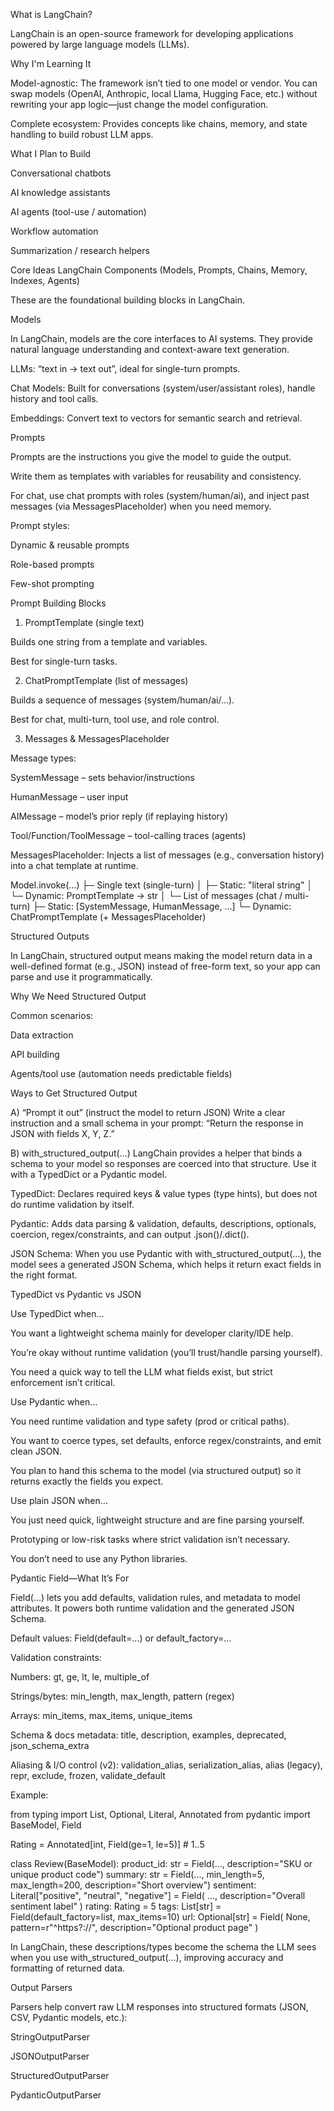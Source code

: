 What is LangChain?

LangChain is an open-source framework for developing applications powered by large language models (LLMs).

Why I'm Learning It

Model-agnostic: The framework isn’t tied to one model or vendor. You can swap models (OpenAI, Anthropic, local Llama, Hugging Face, etc.) without rewriting your app logic—just change the model configuration.

Complete ecosystem: Provides concepts like chains, memory, and state handling to build robust LLM apps.

What I Plan to Build

Conversational chatbots

AI knowledge assistants

AI agents (tool-use / automation)

Workflow automation

Summarization / research helpers

Core Ideas
LangChain Components (Models, Prompts, Chains, Memory, Indexes, Agents)

These are the foundational building blocks in LangChain.

Models

In LangChain, models are the core interfaces to AI systems. They provide natural language understanding and context-aware text generation.

LLMs: “text in → text out”, ideal for single-turn prompts.

Chat Models: Built for conversations (system/user/assistant roles), handle history and tool calls.

Embeddings: Convert text to vectors for semantic search and retrieval.

Prompts

Prompts are the instructions you give the model to guide the output.

Write them as templates with variables for reusability and consistency.

For chat, use chat prompts with roles (system/human/ai), and inject past messages (via MessagesPlaceholder) when you need memory.

Prompt styles:

Dynamic & reusable prompts

Role-based prompts

Few-shot prompting

Prompt Building Blocks

1) PromptTemplate (single text)

Builds one string from a template and variables.

Best for single-turn tasks.

2) ChatPromptTemplate (list of messages)

Builds a sequence of messages (system/human/ai/…).

Best for chat, multi-turn, tool use, and role control.

3) Messages & MessagesPlaceholder

Message types:

SystemMessage – sets behavior/instructions

HumanMessage – user input

AIMessage – model’s prior reply (if replaying history)

Tool/Function/ToolMessage – tool-calling traces (agents)

MessagesPlaceholder: Injects a list of messages (e.g., conversation history) into a chat template at runtime.

Model.invoke(...)
├─ Single text (single-turn)
│  ├─ Static: "literal string"
│  └─ Dynamic: PromptTemplate → str
│
└─ List of messages (chat / multi-turn)
   ├─ Static: [SystemMessage, HumanMessage, ...]
   └─ Dynamic: ChatPromptTemplate (+ MessagesPlaceholder)

Structured Outputs

In LangChain, structured output means making the model return data in a well-defined format (e.g., JSON) instead of free-form text, so your app can parse and use it programmatically.

Why We Need Structured Output

Common scenarios:

Data extraction

API building

Agents/tool use (automation needs predictable fields)

Ways to Get Structured Output

A) “Prompt it out” (instruct the model to return JSON)
Write a clear instruction and a small schema in your prompt:
“Return the response in JSON with fields X, Y, Z.”

B) with_structured_output(...)
LangChain provides a helper that binds a schema to your model so responses are coerced into that structure. Use it with a TypedDict or a Pydantic model.

TypedDict: Declares required keys & value types (type hints), but does not do runtime validation by itself.

Pydantic: Adds data parsing & validation, defaults, descriptions, optionals, coercion, regex/constraints, and can output .json()/.dict().

JSON Schema: When you use Pydantic with with_structured_output(...), the model sees a generated JSON Schema, which helps it return exact fields in the right format.

TypedDict vs Pydantic vs JSON

Use TypedDict when…

You want a lightweight schema mainly for developer clarity/IDE help.

You’re okay without runtime validation (you’ll trust/handle parsing yourself).

You need a quick way to tell the LLM what fields exist, but strict enforcement isn’t critical.

Use Pydantic when…

You need runtime validation and type safety (prod or critical paths).

You want to coerce types, set defaults, enforce regex/constraints, and emit clean JSON.

You plan to hand this schema to the model (via structured output) so it returns exactly the fields you expect.

Use plain JSON when…

You just need quick, lightweight structure and are fine parsing yourself.

Prototyping or low-risk tasks where strict validation isn’t necessary.

You don’t need to use any Python libraries.

Pydantic Field—What It’s For

Field(...) lets you add defaults, validation rules, and metadata to model attributes. It powers both runtime validation and the generated JSON Schema.

Default values: Field(default=...) or default_factory=...

Validation constraints:

Numbers: gt, ge, lt, le, multiple_of

Strings/bytes: min_length, max_length, pattern (regex)

Arrays: min_items, max_items, unique_items

Schema & docs metadata: title, description, examples, deprecated, json_schema_extra

Aliasing & I/O control (v2): validation_alias, serialization_alias, alias (legacy), repr, exclude, frozen, validate_default

Example:

from typing import List, Optional, Literal, Annotated
from pydantic import BaseModel, Field

Rating = Annotated[int, Field(ge=1, le=5)]  # 1..5

class Review(BaseModel):
    product_id: str = Field(..., description="SKU or unique product code")
    summary: str = Field(..., min_length=5, max_length=200, description="Short overview")
    sentiment: Literal["positive", "neutral", "negative"] = Field(
        ..., description="Overall sentiment label"
    )
    rating: Rating = 5
    tags: List[str] = Field(default_factory=list, max_items=10)
    url: Optional[str] = Field(
        None, pattern=r"^https?://", description="Optional product page"
    )


In LangChain, these descriptions/types become the schema the LLM sees when you use with_structured_output(...), improving accuracy and formatting of returned data.

Output Parsers

Parsers help convert raw LLM responses into structured formats (JSON, CSV, Pydantic models, etc.):

StringOutputParser

JSONOutputParser

StructuredOutputParser

PydanticOutputParser
